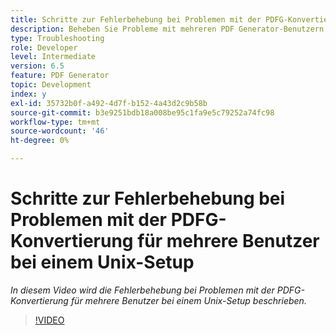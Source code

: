 ```yaml
---
title: Schritte zur Fehlerbehebung bei Problemen mit der PDFG-Konvertierung für mehrere Benutzer bei einem Unix-Setup
description: Beheben Sie Probleme mit mehreren PDF Generator-Benutzern bei der UNIX-Einrichtung.
type: Troubleshooting
role: Developer
level: Intermediate
version: 6.5
feature: PDF Generator
topic: Development
index: y
exl-id: 35732b0f-a492-4d7f-b152-4a43d2c9b58b
source-git-commit: b3e9251bdb18a008be95c1fa9e5c79252a74fc98
workflow-type: tm+mt
source-wordcount: '46'
ht-degree: 0%

---
```



# Schritte zur Fehlerbehebung bei Problemen mit der PDFG-Konvertierung für mehrere Benutzer bei einem Unix-Setup

*In diesem Video wird die Fehlerbehebung bei Problemen mit der PDFG-Konvertierung für mehrere Benutzer bei einem Unix-Setup beschrieben.*

>[!VIDEO](https://video.tv.adobe.com/v/335549?quality=12&learn=on)
